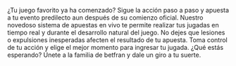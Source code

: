 ¿Tu juego favorito ya ha comenzado? Sigue la acción paso a paso y apuesta a tu evento predilecto aun después de su comienzo oficial. Nuestro novedoso sistema de apuestas en vivo te permite realizar tus jugadas en tiempo real y durante el desarrollo natural del juego. No dejes que lesiones o expulsiones inesperadas afecten el resultado de tu apuesta. Toma control de tu acción y elige el mejor momento para ingresar tu jugada. ¿Qué estás esperando? Únete a la familia de betfran y dale un giro a tu suerte.